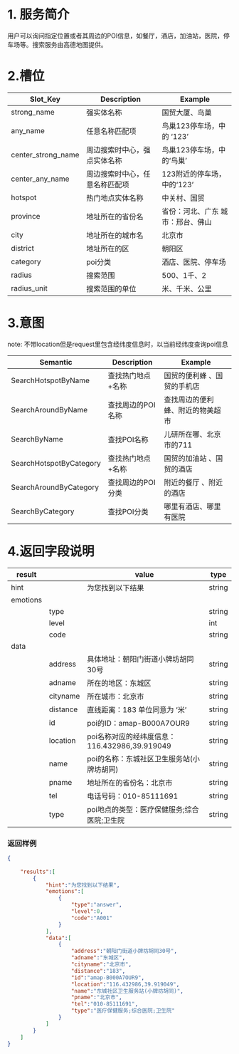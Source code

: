 # 1. 服务简介

用户可以询问指定位置或者其周边的POI信息，如餐厅，酒店，加油站，医院，停车场等。搜索服务由高德地图提供。

# 2.槽位

| **Slot\_Key** | **Description** | **Example** |
| --- | --- | --- |
| strong_name | 强实体名称 | 国贸大厦、鸟巢 |
| any_name | 任意名称匹配项 | 鸟巢123停车场，中的 ‘123’ |
| center_strong_name | 周边搜索时中心，强点实体名称 | 鸟巢123停车场，中的‘鸟巢’ |
| center_any_name | 周边搜索时中心，任意名称匹配项 | 123附近的停车场，中的‘123’ |
| hotspot | 热门地点实体名称 | 中关村、国贸 |
| province | 地址所在的省份名| 省份：河北、广东 城市：邢台、佛山 | 
| city | 地址所在的城市名 | 北京市 |
| district | 地址所在的区 | 朝阳区|
| category | poi分类 | 酒店、医院、停车场|
| radius | 搜索范围 | 500、1千、2|
| radius_unit | 搜索范围的单位 | 米、千米、公里|

# 3.意图

note: 不带location但是request里包含经纬度信息时，以当前经纬度查询poi信息

| **Semantic** | **Description** | **Example** |
| --- | --- | --- |
| SearchHotspotByName | 查找热门地点+名称 | 国贸的便利蜂 、国贸的手机店|
| SearchAroundByName | 查找周边的POI名称 | 查找周边的便利蜂、附近的物美超市 |
| SearchByName | 查找POI名称 | 儿研所在哪、北京市的711 |
| SearchHotspotByCategory | 查找热门地点+名称 | 国贸的加油站 、国贸的酒店 |
| SearchAroundByCategory | 查找周边的POI分类 | 附近的餐厅 、附近的酒店|
| SearchByCategory| 查找POI分类 | 哪里有酒店、哪里有医院 |

# 4.返回字段说明

| **result** |  | **value** | **type** |
| --- | --- | --- | --- |
| hint|  | 为您找到以下结果 | string | string |
| emotions |||
|  | type || string | 
|  | level || int | 
|  | code || string | 
| data ||| 
|  | address | 具体地址：朝阳门街道小牌坊胡同30号 | string | 
|  | adname | 所在的地区：东城区 | string | 
|  | cityname | 所在城市：北京市 | string | 
|  | distance | 直线距离：183 单位同意为 ‘米’ | string | 
|  | id | poi的ID：amap-B000A7OUR9 | string | 
|  | location | poi名称对应的经纬度信息：116.432986,39.919049 | string | 
|  | name | poi的名称：东城社区卫生服务站(小牌坊胡同) | string | 
|  | pname | 地址所在的省份名：北京市 | string | 
|  | tel | 电话号码：010-85111691 | string | 
|  | type | poi地点的类型：医疗保健服务;综合医院;卫生院 | string | 

### 返回样例
```json
{
   
    "results":[
        {
            "hint":"为您找到以下结果",
            "emotions":[
                {
                    "type":"answer",
                    "level":0,
                    "code":"A001"
                }
            ],
            "data":[
                {
                    "address":"朝阳门街道小牌坊胡同30号",
                    "adname":"东城区",
                    "cityname":"北京市",
                    "distance":"183",
                    "id":"amap-B000A7OUR9",
                    "location":"116.432986,39.919049",
                    "name":"东城社区卫生服务站(小牌坊胡同)",
                    "pname":"北京市",
                    "tel":"010-85111691",
                    "type":"医疗保健服务;综合医院;卫生院"
                }
            ]
        }
    ]
}
```
